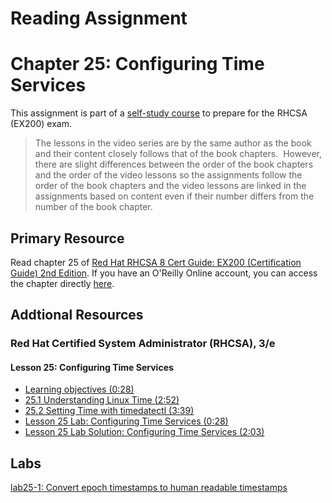 # Reading Assignment
# Chapter 25: Configuring Time Services
This assignment is part of a [self-study course](../README.md) to prepare for the RHCSA (EX200) exam.</br>

> The lessons in the video series are by the same author as the book and their content closely follows that of the book chapters.  However, there are slight differences between the order of the book chapters and the order of the video lessons so the assignments follow the order of the book chapters and the video lessons are linked in the assignments based on content even if their number differs from the number of the book chapter.
## Primary Resource
Read chapter 25 of [Red Hat RHCSA 8 Cert Guide: EX200 (Certification Guide) 2nd Edition](https://www.amazon.com/Red-RHCSA-Cert-Guide-Certification/dp/0137341628/).  If you have an O'Reilly Online account, you can access the chapter directly [here](https://learning.oreilly.com/library/view/red-hat-rhcsa/9780137341641/ch25.xhtml).
## Addtional Resources

### Red Hat Certified System Administrator (RHCSA), 3/e

#### Lesson 25: Configuring Time Services
- [Learning objectives (0:28)](https://learning.oreilly.com/videos/red-hat-certified/9780135656495/9780135656495-RCSA_04_25_00)
- [25.1 Understanding Linux Time (2:52)](https://learning.oreilly.com/videos/red-hat-certified/9780135656495/9780135656495-RCSA_04_25_01)
- [25.2 Setting Time with timedatectl (3:39)](https://learning.oreilly.com/videos/red-hat-certified/9780135656495/9780135656495-RCSA_04_25_02)
- [Lesson 25 Lab: Configuring Time Services (0:28)](https://learning.oreilly.com/videos/red-hat-certified/9780135656495/9780135656495-RCSA_04_25_03)
- [Lesson 25 Lab Solution: Configuring Time Services (2:03)](https://learning.oreilly.com/videos/red-hat-certified/9780135656495/9780135656495-RCSA_04_25_04)

## Labs
[lab25-1: Convert epoch timestamps to human readable timestamps](lab25-1.md)</br>
